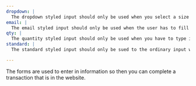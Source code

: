 ```yaml
---
dropdown: |
  The dropdown styled input should only be used when you select a size on the product details page and for when you choose a country on the checkout page.
email: |
  The email styled input should only be used when the user has to fill in an email.
qty: |
  The quantity styled input should only be used when you have to type in a certain quantity of the items you are purchasing so for this website on the product details page.
standard: |
  The standard styled input should only be sued to the ordinary input when you have to insert any type of information such as name, postal code, credit card number, security code, and the expiration date.

---
```


The forms are used to enter in information so then you can complete a transaction that is in the website.
